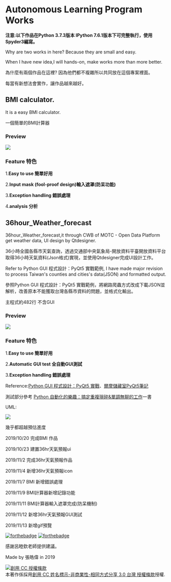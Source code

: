 #  Autonomous Learning Program Works

<strong>注意:以下作品在Python 3.7.3版本 IPython 7.6.1版本下可完整執行，使用Spyder3編寫。</strong>

Why are two works in here? Because they are small and easy. 

When I have new idea,I will hands-on, make works more than more better.

為什麼有兩個作品在這裡? 因為他們都不複雜所以共同放在這個專案裡面。

每當有新想法會實作，讓作品越來越好。

<h2>BMI calculator.</h2>

It is a easy BMI calculator.

一個簡單的BMI計算器

<h3>Preview</h3>

<img src="https://i.imgur.com/GIAVZCP.gif"></img>

<h3>Feature 特色</h3>

1.<b>Easy to use 簡單好用</b>

2.<b>Input mask (fool-proof design)輸入遮罩(防呆功能)</b>

3.<b>Exception handling 錯誤處理</b>

4.<b>analysis 分析</b>

<h2>36hour_Weather_forecast</h2>
 
36hour_Weather_forecast,it through CWB of MOTC - Open Data Platform get weather data, UI design by Qtdesigner.

36小時全國各縣市天氣查詢，透過交通部中央氣象局-開放資料平臺開放資料平台取得36小時天氣資料(Json格式)實現，並使用Qtdesigner完成UI設計工作。

Refer to Python GUI 程式設計：PyQt5 實戰範例, I have made major revision to process Taiwan's counties and cities's data(JSON) and formatted output.

參照Python GUI 程式設計：PyQt5 實戰範例，將網路爬蟲方式改成下載JSON並解析，改善原本不能獲取台灣各縣市資料的問題，並格式化輸出。

主程式約482行 不含GUI

<h3>Preview</h3>

<img src="https://i.imgur.com/ixjj1Vt.gif"></img>

<h3>Feature 特色</h3>

1.<b>Easy to use 簡單好用</b>

2.<b>Automatic GUI test 全自動GUI測試</b>

3.<b>Exception handling 錯誤處理</b>

Reference:<a href="https://www.books.com.tw/products/0010787989">Python GUI 程式設計：PyQt5 實戰</a>、<a href="http://elmer-storage.blogspot.com/2018/07/python.html">爾摩儲藏室PyQt5筆記</a>

測試部分參考 <a href="https://www.books.com.tw/products/0010739372">Python 自動化的樂趣：搞定重複瑣碎&單調無聊的工作</a>一書

UML:

<img src="https://i.imgur.com/16hb66b.jpg"></img>

幾乎都超越預估進度

2019/10/20 完成BMI 作品

2019/10/23 建置36hr天氣預報ui

2019/11/2 完成36hr天氣預報作品

2019/11/4 新增36hr天氣預報icon

2019/11/7 BMI 新增錯誤處理

2019/11/9 BMI計算器新增記錄功能

2019/11/11 BMI計算器輸入遮罩完成(防呆機制)

2019/11/12 新增36hr天氣預報GUI測試  

2019/11/13 新增gif預覽

[![forthebadge](https://forthebadge.com/images/badges/made-with-python.svg)](https://forthebadge.com) [![forthebadge](https://forthebadge.com/images/badges/built-with-love.svg)](https://forthebadge.com)


感謝呂睦欽老師提供建議。

 Made by 張皓偉 in 2019
 
<a rel="license" href="http://creativecommons.org/licenses/by-nc-sa/3.0/tw/"><img alt="創用 CC 授權條款" style="border-width:0" src="https://i.creativecommons.org/l/by-nc-sa/3.0/tw/88x31.png" /></a><br />本著作係採用<a rel="license" href="http://creativecommons.org/licenses/by-nc-sa/3.0/tw/">創用 CC 姓名標示-非商業性-相同方式分享 3.0 台灣 授權條款</a>授權.

